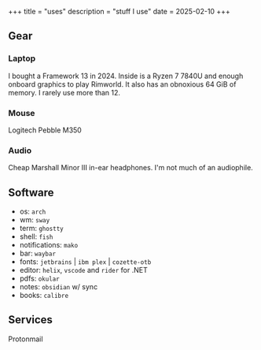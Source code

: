 +++
title = "uses"
description = "stuff I use"
date = 2025-02-10
+++

## Gear

### Laptop 
I bought a Framework 13 in 2024. Inside is a Ryzen 7 7840U and enough onboard graphics to play Rimworld. It also has an obnoxious 64 GiB of memory. I rarely use more than 12.

### Mouse
Logitech Pebble M350

### Audio
Cheap Marshall Minor III in-ear headphones. I'm not much of an audiophile.

## Software

- os: `arch`
- wm: `sway`
- term: `ghostty`
- shell: `fish`
- notifications: `mako`
- bar: `waybar`
- fonts: `jetbrains` | `ibm plex` | `cozette-otb`
- editor: `helix`, `vscode` and `rider` for .NET
- pdfs: `okular`
- notes: `obsidian` w/ sync
- books: `calibre`

## Services

Protonmail 


